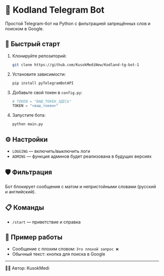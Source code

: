 # 🤖 Kodland Telegram Bot

Простой Telegram-бот на Python с фильтрацией запрещённых слов и поиском в Google.

## 🚀 Быстрый старт

1. Клонируйте репозиторий:
   ```bash
   git clone https://github.com/KusokMediNew/Kodland-tg-bot-1
   ```
2. Установите зависимости:
   ```bash
   pip install pyTelegramBotAPI
   ```
3. Добавьте свой токен в `config.py`:
   ```python
   # TOKEN = "ВАШ_ТОКЕН_ЗДЕСЬ"
   TOKEN = "<ваш_токен>"
   ```
4. Запустите бота:
   ```bash
   python main.py
   ```

## ⚙️ Настройки
- `LOGGING` — включить/выключить логи
- `ADMINS` — функция админов будет реализована в будущих версиях

## 🛡️ Фильтрация
Бот блокирует сообщения с матом и непристойными словами (русский и английский).

## 📋 Команды
- `/start` — приветствие и справка

## 📝 Пример работы
- Сообщение с плохим словом: `Это плохой запрос ❌`
- Обычный текст: кнопка для поиска в Google

---

👨‍💻 Автор: KusokMedi
